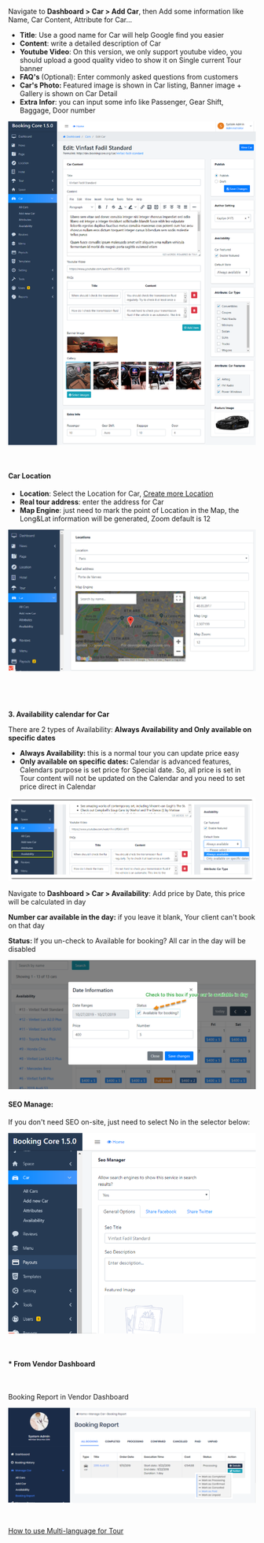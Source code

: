 <p>Navigate to <strong>Dashboard &gt; Car &gt; Add Car</strong>, then Add some information like Name, Car Content, Attribute for Car...</p>
<ul>
<li><strong>Title</strong>: Use a good name for Car will help Google find you easier</li>
<li><strong>Content</strong>: write a detailed description of Car</li>
<li><strong>Youtube Video</strong>: On this version, we only support youtube video, you should upload a good quality video to show it on Single current Tour banner</li>
<li><strong>FAQ's </strong>(Optional): Enter commonly asked questions from customers</li>
<li><strong>Car's Photo: </strong> Featured image is shown in Car listing, Banner image + Gallery is shown on Car Detail</li>
<li><strong>Extra Infor</strong>: you can input some info like Passenger, Gear Shift, Baggage, Door number</li>
</ul>
<p><img src="/assets/images/8fb5be5e85cfca34e14e38c11725415e.png" /></p>
<p>&nbsp;</p>
<h4>Car Location</h4>
<ul>
<li><strong>Location</strong>: Select the Location for Car, <a href="http://docs.bookingcore.org/#location_manage">Create more Location</a></li>
<li><strong>Real tour address</strong>: enter the address for Car</li>
<li><strong>Map Engine</strong>: just need to mark the point of Location in the Map, the Long&amp;Lat information will be generated, Zoom default is 12</li>
</ul>
<p><img src="/assets/images/1dd4dc99edd5cf365980f1b1821fe160.png" /></p>
<p>&nbsp;</p>
<p>&nbsp;</p>
<p><strong>3. Availability calendar for Car </strong></p>
<p>There are 2 types of Availability: <strong>Always Availability and Only available on specific dates</strong></p>
<ul>
<li><strong>Always Availability: </strong>this is a normal tour you can update price easy</li>
<li><strong>Only available on specific dates: </strong>Calendar is advanced features, Calendars purpose is set price for Special date. So, all price is set in Tour content will not be updated on the Calendar and you need to set price direct in Calendar</li>
</ul>
<p><img src="/assets/images/d54577f4a688d26f0f92a7a12d3ca63a.png" /></p>
<p>Navigate to <strong>Dashboard &gt; Car &gt; Availability</strong>: Add price by Date, this price will be calculated in day</p>
<p><strong>Number car available in the day:</strong> if you leave it blank, Your client can't book on that day</p>
<p><strong>Status: </strong> If you un-check to Available for booking? All car in the day will be disabled</p>
<p><img class="padding" src="/assets/images/a6fde49ad5cb289fb5976947ef96a093.png" /></p>
<h4>SEO Manage:</h4>
<p>If you don't need SEO on-site, just need to select No in the selector below:</p>
<p><img src="/assets/images/a592005711e3618657532c84613e47c3.png" /></p>
<p>&nbsp;</p>
<h4>* From Vendor Dashboard</h4>
<p><img class="size-full" src="" /></p>
<p>Booking Report in Vendor Dashboard</p>
<p><img class="size-full" src="/assets/images/0bc2d94b81c9a809f0c8035a85f71e0e.png" /></p>
<p>&nbsp;</p>
<p><a href="http://docs.bookingcore.org/#start-multi">How to use Multi-language for Tour</a></p>